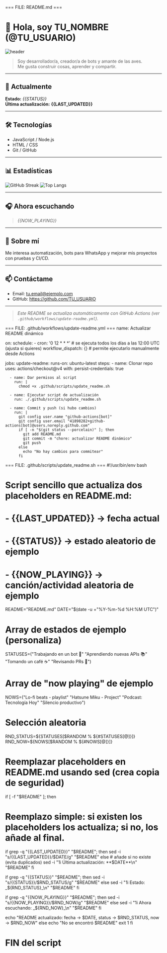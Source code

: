 === FILE: README.md ===
# 👋 Hola, soy TU_NOMBRE (@TU_USUARIO)

![header](https://img.shields.io/badge/Perfil-Dinámico-brightgreen)

> Soy desarrollador/a, creador/a de bots y amante de las aves.  
> Me gusta construir cosas, aprender y compartir.

---

## 🔭 Actualmente
**Estado:** _{{STATUS}}_  
**Última actualización:** **{{LAST_UPDATED}}**

---

## 🛠️ Tecnologías
- JavaScript / Node.js
- HTML / CSS
- Git / GitHub

---

## 📊 Estadísticas
<!-- Reemplaza USERNAME en las URLs por tu usuario -->
![GitHub Streak](https://github-readme-streak-stats.herokuapp.com/?user=TU_USUARIO&theme=dark)
![Top Langs](https://github-readme-stats.vercel.app/api/top-langs/?username=TU_USUARIO&layout=compact)

---

## 🎧 Ahora escuchando
> _{{NOW_PLAYING}}_

---

## 💬 Sobre mí
Me interesa automatización, bots para WhatsApp y mejorar mis proyectos con pruebas y CI/CD.

---

## 📫 Contáctame
- Email: tu.email@ejemplo.com
- GitHub: https://github.com/TU_USUARIO

---

> _Este README se actualiza automáticamente con GitHub Actions (ver `.github/workflows/update-readme.yml`)._

=== FILE: .github/workflows/update-readme.yml ===
name: Actualizar README dinámico

on:
  schedule:
    - cron: '0 12 * * *' # se ejecuta todos los días a las 12:00 UTC (ajusta si quieres)
  workflow_dispatch: {} # permite ejecutarlo manualmente desde Actions

jobs:
  update-readme:
    runs-on: ubuntu-latest
    steps:
      - name: Clonar repo
        uses: actions/checkout@v4
        with:
          persist-credentials: true

      - name: Dar permisos al script
        run: |
          chmod +x .github/scripts/update_readme.sh

      - name: Ejecutar script de actualización
        run: ./.github/scripts/update_readme.sh

      - name: Commit y push (si hubo cambios)
        run: |
          git config user.name "github-actions[bot]"
          git config user.email "41898282+github-actions[bot]@users.noreply.github.com"
          if [ -n "$(git status --porcelain)" ]; then
            git add README.md
            git commit -m "chore: actualizar README dinámico"
            git push
          else
            echo "No hay cambios para commitear"
          fi

=== FILE: .github/scripts/update_readme.sh ===
#!/usr/bin/env bash
# Script sencillo que actualiza dos placeholders en README.md:
#  - {{LAST_UPDATED}} -> fecha actual
#  - {{STATUS}} -> estado aleatorio de ejemplo
#  - {{NOW_PLAYING}} -> canción/actividad aleatoria de ejemplo

README="README.md"
DATE="$(date -u +"%Y-%m-%d %H:%M UTC")"

# Array de estados de ejemplo (personaliza)
STATUSES=("Trabajando en un bot 🤖" "Aprendiendo nuevas APIs 📚" "Tomando un café ☕" "Revisando PRs 🧩")
# Array de "now playing" de ejemplo
NOWS=("Lo-fi beats - playlist" "Hatsune Miku - Project" "Podcast: Tecnología Hoy" "Silencio productivo")

# Selección aleatoria
RND_STATUS=${STATUSES[$RANDOM % ${#STATUSES[@]}]}
RND_NOW=${NOWS[$RANDOM % ${#NOWS[@]}]}

# Reemplazar placeholders en README.md usando sed (crea copia de seguridad)
if [ -f "$README" ]; then
  # Reemplazo simple: si existen los placeholders los actualiza; si no, los añade al final.
  if grep -q "{{LAST_UPDATED}}" "$README"; then
    sed -i "s/{{LAST_UPDATED}}/$DATE/g" "$README"
  else
    # añade si no existe (evita duplicados)
    sed -i "1i Última actualización: **$DATE**\n" "$README"
  fi

  if grep -q "{{STATUS}}" "$README"; then
    sed -i "s/{{STATUS}}/$RND_STATUS/g" "$README"
  else
    sed -i "1i Estado: _${RND_STATUS}_\n" "$README"
  fi

  if grep -q "{{NOW_PLAYING}}" "$README"; then
    sed -i "s/{{NOW_PLAYING}}/$RND_NOW/g" "$README"
  else
    sed -i "1i Ahora escuchando: _${RND_NOW}_\n" "$README"
  fi

  echo "README actualizado: fecha -> $DATE, status -> $RND_STATUS, now -> $RND_NOW"
else
  echo "No se encontró $README"
  exit 1
fi

# FIN del script

